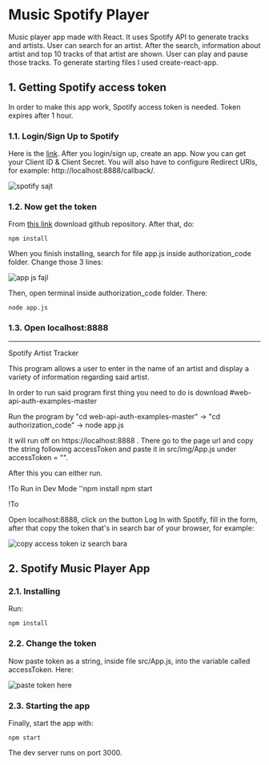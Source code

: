 # Music Spotify Player

Music player app made with React. It uses Spotify API to generate tracks and artists. User can search for an artist. After the search, information about artist and top 10 tracks of that artist are shown. User can play and pause those tracks.
To generate starting files I used create-react-app.

## 1. Getting Spotify access token

In order to make this app work, Spotify access token is needed. Token expires after 1 hour. 

### 1.1. Login/Sign Up to Spotify

Here is the [link](https://developer.spotify.com/my-applications/). After you login/sign up, create an app. Now you can get your Client ID & Client Secret. You will also have to configure Redirect URIs, for example: http://localhost:8888/callback/.

![spotify sajt](https://user-images.githubusercontent.com/21371592/29612125-745cbbf2-8800-11e7-9238-474b01e0e9a8.jpg)

### 1.2. Now get the token

From [this link](https://github.com/spotify/web-api-auth-examples) download github repository. After that, do:
```
npm install
```
When you finish installing, search for file app.js inside authorization_code folder. Change those 3 lines:

![app js fajl](https://user-images.githubusercontent.com/21371592/29612191-aa01f984-8800-11e7-99a2-83d6ecb4197c.jpg)

Then, open terminal inside authorization_code folder. There:

```
node app.js
```

### 1.3. Open localhost:8888















------

Spotify Artist Tracker

This program allows a user to enter in the name of an artist and display a variety of information regarding said artist.

In order to run said program first thing you need to do is download #web-api-auth-examples-master

Run the program by "cd web-api-auth-examples-master" -> "cd authorization_code" -> node app.js

It will run off on https://localhost:8888 . There go to the page url and copy the string following accessToken and paste it in src/img/App.js under accessToken = "".

After this you can either run. 

!To Run in Dev Mode
''npm install
  npm start

!To 


Open localhost:8888, click on the button Log In with Spotify, fill in the form, after that copy the token that's in search bar of your browser, for example:

![copy access token iz search bara](https://user-images.githubusercontent.com/21371592/29612213-c1fb3a64-8800-11e7-901d-982a6a0c49e5.jpg)

## 2. Spotify Music Player App

### 2.1. Installing

Run: 
```
npm install
```

### 2.2. Change the token
Now paste token as a string, inside file src/App.js, into the variable called accessToken. Here:

![paste token here](https://user-images.githubusercontent.com/21371592/29612167-9a286b74-8800-11e7-9356-5c4345ecfc5c.jpg)

### 2.3. Starting the app
Finally, start the app with:
```
npm start
```
The dev server runs on port 3000.
